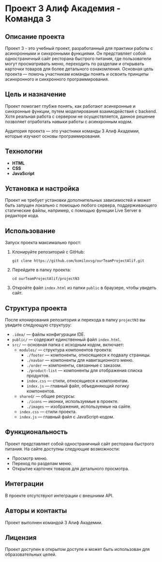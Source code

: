# Проект 3 Алиф Академия - Команда 3

## Описание проекта

Проект 3 - это учебный проект, разработанный для практики работы с асинхронными и синхронными функциями. Он представляет собой одностраничный сайт ресторана быстрого питания, где пользователи могут просматривать меню, переходить по разделам и открывать карточки товаров для более детального ознакомления. Основная цель проекта — помочь участникам команды понять и освоить принципы асинхронного и синхронного программирования.

## Цель и назначение

Проект помогает глубже понять, как работают асинхронные и синхронные функции, путем моделирования взаимодействия с backend. Хотя реальная работа с сервером не осуществляется, данное решение позволяет отработать навыки работы с асинхронным кодом.

Аудитория проекта — это участники команды 3 Алиф Академии, которые изучают основы программирования.

## Технологии

- **HTML**
- **CSS**
- **JavaScript**

## Установка и настройка

Проект не требует установки дополнительных зависимостей и может быть запущен локально с помощью любого сервера, поддерживающего статические файлы, например, с помощью функции Live Server в редакторе кода.

## Использование

Запуск проекта максимально прост:

1. Клонируйте репозиторий с GitHub:
   ```
   git clone https://github.com/komilovsg/ourTeamProjectAlif.git
   ```
2. Перейдите в папку проекта:
   ```
   cd ourTeamProjectAlif/projectN3
   ```
3. Откройте файл `index.html` из папки `public` в браузере, чтобы увидеть сайт.

## Структура проекта

После клонирования репозитория и перехода в папку `projectN3` вы увидите следующую структуру:

- `.idea/` — файлы конфигурации IDE.
- `public/` — содержит единственный файл `index.html`.
- `src/` — основная папка с исходным кодом, включает:
  - `modules/` — структура компонентов проекта:
    - `./footer` — компоненты, относящиеся к подвалу страницы.
    - `./navbar` — компоненты для навигационного меню.
    - `./order` — компоненты, связанные с заказом.
    - `./product-list` — компоненты для отображения списка продуктов.
    - `index.css` — стили, относящиеся к компонентам.
    - `index.js` — главный файл, объединяющий логику компонентов.
  - `shared/` — общие ресурсы:
    - `./icons` — иконки, используемые в проекте.
    - `./images` — изображения, используемые на сайте.
  - `index.css` — стили проекта.
  - `index.js` — главный файл с JavaScript-кодом.

## Функциональность

Проект представляет собой одностраничный сайт ресторана быстрого питания. На сайте доступны следующие возможности:

- Просмотр меню.
- Переход по разделам меню.
- Открытие карточек товаров для детального просмотра.

## Интеграции

В проекте отсутствуют интеграции с внешними API.

## Авторы и контакты

Проект выполнен командой 3 Алиф Академии.

## Лицензия

Проект доступен в открытом доступе и может быть использован для образовательных целей.
